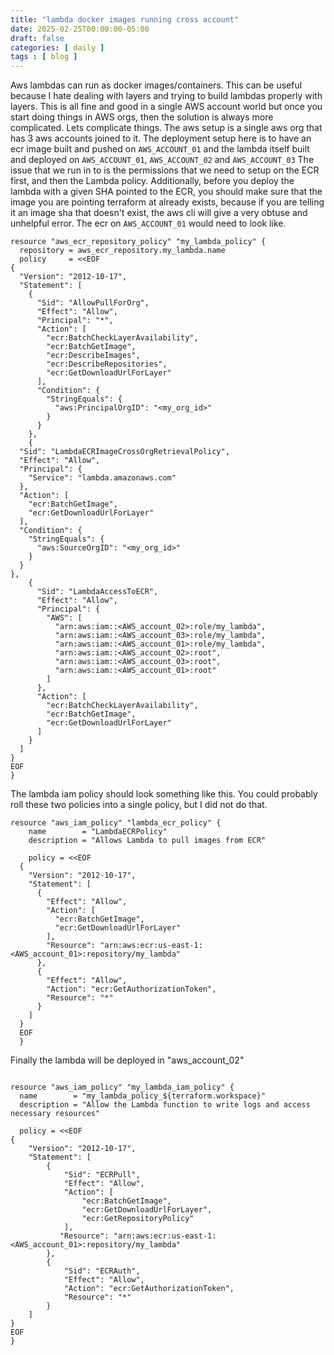 ```yaml
---
title: "lambda docker images running cross account"
date: 2025-02-25T00:00:00-05:00
draft: false
categories: [ daily ]
tags : [ blog ]
---
```

Aws lambdas can run as docker images/containers.  This can be useful because I hate dealing with layers and trying to build lambdas properly with layers.
This is all fine and good in a single AWS account world but once you start doing things in AWS orgs, then the solution is always more complicated.
Lets complicate things.
The aws setup is a single aws org that has 3 aws accounts joined to it.
The deployment setup here is to have an ecr image built and pushed on `AWS_ACCOUNT_01` and the lambda itself built and deployed on `AWS_ACCOUNT_01`, `AWS_ACCOUNT_02` and `AWS_ACCOUNT_03`
The issue that we run in to is the permissions that we need to setup on the ECR first, and then the Lambda policy.  Additionally, before you deploy the lambda with a given SHA pointed to the ECR, you should make sure that the image you are pointing terraform at already exists, because if you are telling it an image sha that doesn't exist, the aws cli will give a very obtuse and unhelpful error.
The ecr on `AWS_ACCOUNT_01` would need to look like.
```
resource "aws_ecr_repository_policy" "my_lambda_policy" {
  repository = aws_ecr_repository.my_lambda.name
  policy     = <<EOF
{
  "Version": "2012-10-17",
  "Statement": [
    {
      "Sid": "AllowPullForOrg",
      "Effect": "Allow",
      "Principal": "*",
      "Action": [
        "ecr:BatchCheckLayerAvailability",
        "ecr:BatchGetImage",
        "ecr:DescribeImages",
        "ecr:DescribeRepositories",
        "ecr:GetDownloadUrlForLayer"
      ],
      "Condition": {
        "StringEquals": {
          "aws:PrincipalOrgID": "<my_org_id>"
        }
      }
    },
    {
  "Sid": "LambdaECRImageCrossOrgRetrievalPolicy",
  "Effect": "Allow",
  "Principal": {
    "Service": "lambda.amazonaws.com"
  },
  "Action": [
    "ecr:BatchGetImage",
    "ecr:GetDownloadUrlForLayer"
  ],
  "Condition": {
    "StringEquals": {
      "aws:SourceOrgID": "<my_org_id>"
    }
  }
},
    {
      "Sid": "LambdaAccessToECR",
      "Effect": "Allow",
      "Principal": {
        "AWS": [
          "arn:aws:iam::<AWS_account_02>:role/my_lambda",
          "arn:aws:iam::<AWS_account_03>:role/my_lambda",
          "arn:aws:iam::<AWS_account_01>:role/my_lambda",
          "arn:aws:iam::<AWS_account_02>:root",
          "arn:aws:iam::<AWS_account_03>:root",
          "arn:aws:iam::<AWS_account_01>:root"
        ]
      },
      "Action": [
        "ecr:BatchCheckLayerAvailability",
        "ecr:BatchGetImage",
        "ecr:GetDownloadUrlForLayer"
      ]
    }
  ]
}
EOF
}

```

The lambda iam policy should look something like this.
You could probably roll these two policies into a single policy, but I did not do that.

```
resource "aws_iam_policy" "lambda_ecr_policy" {
    name        = "LambdaECRPolicy"
    description = "Allows Lambda to pull images from ECR"

    policy = <<EOF
  {
    "Version": "2012-10-17",
    "Statement": [
      {
        "Effect": "Allow",
        "Action": [
          "ecr:BatchGetImage",
          "ecr:GetDownloadUrlForLayer"
        ],
        "Resource": "arn:aws:ecr:us-east-1:<AWS_account_01>:repository/my_lambda"
      },
      {
        "Effect": "Allow",
        "Action": "ecr:GetAuthorizationToken",
        "Resource": "*"
      }
    ]
  }
  EOF
  }
  ```

  Finally the lambda will be deployed in "aws_account_02"

  ```

resource "aws_iam_policy" "my_lambda_iam_policy" {
    name        = "my_lambda_policy_${terraform.workspace}"
    description = "Allow the Lambda function to write logs and access necessary resources"

    policy = <<EOF
  {
      "Version": "2012-10-17",
      "Statement": [
          {
              "Sid": "ECRPull",
              "Effect": "Allow",
              "Action": [
                  "ecr:BatchGetImage",
                  "ecr:GetDownloadUrlForLayer",
                  "ecr:GetRepositoryPolicy"
              ],
             "Resource": "arn:aws:ecr:us-east-1:<AWS_account_01>:repository/my_lambda"
          },
          {
              "Sid": "ECRAuth",
              "Effect": "Allow",
              "Action": "ecr:GetAuthorizationToken",
              "Resource": "*"
          }
      ]
  }
  EOF
  }
  ```